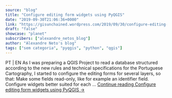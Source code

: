 ```yaml
---
source: "blog"
title: "Configure editing form widgets using PyQGIS"
date: "2019-09-30T21:06:36+0000"
link: "https://gisunchained.wordpress.com/2019/09/30/configure-editing-form-widgets-using-pyqgis/"
draft: "false"
showcase: "planet"
subscribers: ["alexandre_netos_blog"]
author: "Alexandre Neto's blog"
tags: ["sem categoria", "pyqgis", "python", "qgis"]
---
```


<p>PT &#124; EN As I was preparing a QGIS Project to read a database structured according to the new rules and technical specifications for the Portuguese Cartography, I started to configure the editing forms for several layers, so that: Make some fields read-only, like for example an identifier field. Configure widgets better suited for each &#8230; <a class="more-link" href="https://gisunchained.wordpress.com/2019/09/30/configure-editing-form-widgets-using-pyqgis/">Continue reading <span class="screen-reader-text">Configure editing form widgets using PyQGIS</span> <span class="meta-nav">&#8594;</span></a></p>
